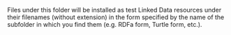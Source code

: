 Files under this folder will be installed as test Linked Data resources under their filenames (without extension) in the form specified by the name of the subfolder in which you find them (e.g. RDFa form, Turtle form, etc.).